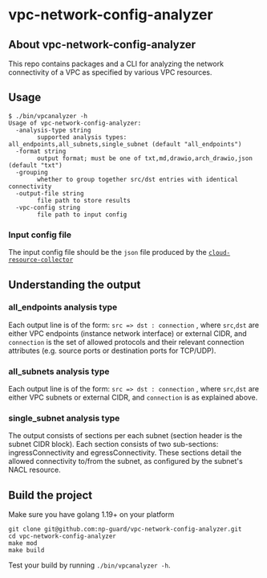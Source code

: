 # vpc-network-config-analyzer

## About vpc-network-config-analyzer
This repo contains packages and a CLI for analyzing the network connectivity of a VPC as specified by various VPC resources.


## Usage
```
$ ./bin/vpcanalyzer -h
Usage of vpc-network-config-analyzer:
  -analysis-type string
        supported analysis types: all_endpoints,all_subnets,single_subnet (default "all_endpoints")
  -format string
        output format; must be one of txt,md,drawio,arch_drawio,json (default "txt")
  -grouping
        whether to group together src/dst entries with identical connectivity
  -output-file string
        file path to store results
  -vpc-config string
        file path to input config

```

### Input config file
The input config file should be the `json` file produced by the [`cloud-resource-collector`](https://github.com/np-guard/cloud-resource-collector)

## Understanding the output

### all_endpoints analysis type
Each output line is of the form: `src => dst : connection` , where `src`,`dst` are either VPC endpoints (instance network interface) or external CIDR, and `connection` is the set of allowed protocols and their relevant connection attributes (e.g. source ports or destination ports for TCP/UDP).

### all_subnets analysis type 
Each output line is of the form: `src => dst : connection` , where `src`,`dst` are either VPC subnets or external CIDR, and `connection` is as explained above.

### single_subnet analysis type 
The output consists of sections per each subnet (section header is the subnet CIDR block). Each section consists of two sub-sections: ingressConnectivity and egressConnectivity. These sections detail the allowed connectivity to/from the subnet, as configured by the subnet's NACL resource.

## Build the project

Make sure you have golang 1.19+ on your platform

```commandline
git clone git@github.com:np-guard/vpc-network-config-analyzer.git
cd vpc-network-config-analyzer
make mod 
make build
```

Test your build by running `./bin/vpcanalyzer -h`.



